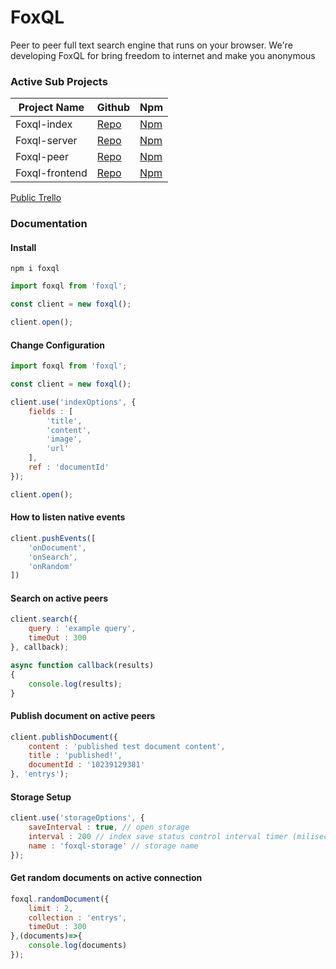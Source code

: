 # FoxQL
Peer to peer full text search engine that runs on your browser. 
We're developing FoxQL for bring freedom to internet and make you anonymous

### Active Sub Projects
| Project Name  |  Github | Npm |
| ------------ | ------------ |--------- |
| Foxql-index  | [Repo](https://github.com/boraozer/foxql-index "Repo")   | [Npm](https://cutt.ly/JhNPhum "Npm") |
| Foxql-server  |  [Repo](https://github.com/boraozer/foxql-server "Repo") |[Npm](https://cutt.ly/8hNPc5X "Npm") |
|Foxql-peer | [Repo](https://github.com/boraozer/foxql-peer "Repo") | [Npm](https://cutt.ly/rhNPWcZ "Npm") |
|Foxql-frontend | [Repo](https://github.com/boraozer/foxql-frontend "Repo") | [Npm](# "Npm") |

[Public Trello](https://trello.com/b/rkbH49p7/foxql "Public Trello")

### Documentation

#### Install
```
npm i foxql
```

``` javascript
import foxql from 'foxql';

const client = new foxql();

client.open();
```

#### Change Configuration

``` javascript
import foxql from 'foxql';

const client = new foxql();

client.use('indexOptions', {
    fields : [
        'title',
        'content',
        'image',
        'url'
    ],
    ref : 'documentId'
});

client.open();
```


#### How to listen native events

``` javascript
client.pushEvents([
    'onDocument',
    'onSearch',
    'onRandom'
])
```

#### Search on active peers

``` javascript
client.search({
    query : 'example query',
    timeOut : 300
}, callback);

async function callback(results)
{
    console.log(results);
}
```

#### Publish document on active peers

``` javascript
client.publishDocument({
    content : 'published test document content',
    title : 'published!',
    documentId : '10239129381'
}, 'entrys');

```

#### Storage Setup

``` javascript
client.use('storageOptions', {
    saveInterval : true, // open storage
    interval : 200 // index save status control interval timer (miliseconds),
    name : 'foxql-storage' // storage name
});


```



#### Get random documents on active connection
``` javascript
foxql.randomDocument({
    limit : 2,
    collection : 'entrys',
    timeOut : 300
},(documents)=>{
    console.log(documents)
});
```

